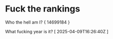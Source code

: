 # Fuck the rankings

Who the hell am I?
{ 14699184 }

What fucking year is it?
[ 2025-04-09T16:26:40Z ]

